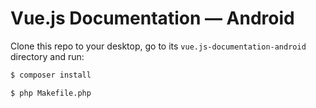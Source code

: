 # Vue.js Documentation — Android

Clone this repo to your desktop, go to its `vue.js-documentation-android` directory and run:

```bash
$ composer install
```

```bash
$ php Makefile.php
```
